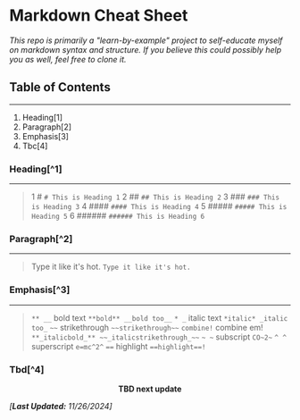 # Markdown Cheat Sheet

_This repo is primarily a "learn-by-example" project to self-educate myself on markdown syntax and structure. If you believe this could possibly help you as well, feel free to clone it._

## Table of Contents
***

1. Heading[1]
2. Paragraph[2]
3. Emphasis[3]
4. Tbc[4]

### Heading[^1]
***

> 1 #      ``# This is Heading 1``
> 2 ##     ``## This is Heading 2``
> 3 ###    ``### This is Heading 3``
> 4 ####   ``#### This is Heading 4``
> 5 #####  ``##### This is Heading 5``
> 6 ###### ``###### This is Heading 6``

### Paragraph[^2]
***

> Type it like it's hot. ``Type it like it's hot.``

### Emphasis[^3]
***

> ``** __``     bold text       `**bold** __bold too__`
> ``* _``       italic text     `*italic* _italic too_`
> ``~~``        strikethrough   `~~strikethrough~~`
> ``combine!``  combine em!     `**_italicbold_** ~~_italicstrikethrough_~~`
> ``~ ~``       subscript       `CO~2~`
> ``^ ^``       superscript     `e=mc^2^`
> ``==``        highlight       `==highlight==!`

### Tbd[^4]

<p style="text-align:center;"><strong>TBD next update</strong></p>

<i>[<b>Last Updated:</b> 11/26/2024]</i>
